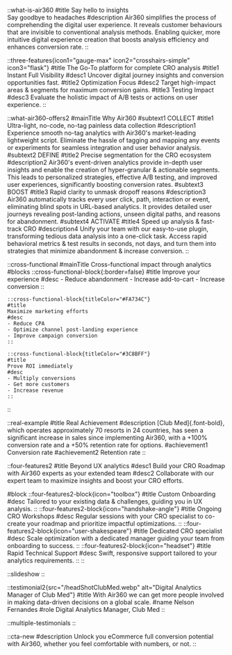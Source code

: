 ::what-is-air360
#title
Say hello to insights<br>
Say goodbye to headaches
#description
Air360 simplifies the process of comprehending the digital user experience.
It reveals customer behaviours that are invisible to conventional analysis methods. Enabling quicker, more intuitive digital experience creation that boosts analysis efficiency and enhances conversion rate.
::

::three-features{icon1="gauge-max" icon2="crosshairs-simple" icon3="flask"}
#title
The Go-To platform for complete CRO analysis
#title1
Instant Full Visibility
#desc1
Uncover digital journey insights and conversion opportunities fast.
#title2
Optimization Focus
#desc2
Target high-impact areas & segments for maximum conversion gains.
#title3
Testing Impact
#desc3
Evaluate the holistic impact of A/B tests or actions on user experience.
::

::what-air360-offers2
#mainTitle
Why Air360
#subtext1
COLLECT
#title1
Ultra-light, no-code, no-tag painless data collection
#description1
Experience smooth no-tag analytics with Air360's market-leading lightweight script. Eliminate the hassle of tagging and mapping any events or experiments for seamless integration and user behavior analysis.
#subtext2
DEFINE
#title2
Precise segmentation for the CRO ecosystem
#description2
Air360's event-driven analytics provide in-depth user insights and enable the creation of hyper-granular & actionable segments. This leads to personalized strategies, effective A/B testing, and improved user experiences, significantly boosting conversion rates.
#subtext3
BOOST
#title3
Rapid clarity to unmask dropoff reasons
#description3
Air360 automatically tracks every user click, path, interaction or event, eliminating blind spots in URL-based analytics. It provides detailed user journeys revealing post-landing actions, unseen digital paths, and reasons for abandonment.
#subtext4
ACTIVATE
#title4
Speed up analysis & fast-track CRO
#description4
Unify your team with our easy-to-use plugin, transforming tedious data analysis into a  one-click task. Access rapid behavioral metrics & test results in seconds, not days, and turn them into strategies that minimize abandonment & increase conversion.
::

::cross-functional
#mainTitle
Cross-functional impact through analytics
#blocks
    ::cross-functional-block{:border=false}
    #title
    Improve your experience
    #desc
    - Reduce abandonment
    - Increase add-to-cart
    - Increase conversion
    ::

    ::cross-functional-block{titleColor="#FA734C"}
    #title
    Maximize marketing efforts
    #desc
    - Reduce CPA
    - Optimize channel post-landing experience 
    - Improve campaign conversion
    ::

    ::cross-functional-block{titleColor="#3C8BFF"}
    #title
    Prove ROI immediately
    #desc
    - Multiply conversions
    - Get more customers
    - Increase revenue
    ::
::

::real-example
#title
Real Achievement
#description
[Club Med]{.font-bold}, which operates approximately 70 resorts in 24 countries, has seen a significant increase in sales since implementing Air360, with a +100% conversion rate and a +50% retention rate for options.
#achievement1
Conversion rate
#achievement2
Retention rate
::

::four-features2
#title 
Beyond UX analytics
#desc1
Build your CRO Roadmap with Air360 experts as your extended team
#desc2
Collaborate with our expert team to maximize insights and boost your CRO efforts.

#block
    ::four-features2-block{icon="toolbox"}
    #title
    Custom Onboarding
    #desc
    Tailored to your existing data & challenges, guiding you in UX analysis.
    ::
    ::four-features2-block{icon="handshake-angle"}
    #title
    Ongoing CRO Workshops
    #desc
    Regular sessions with your CRO specialist to co-create your roadmap and prioritize impactful optimizations.
    ::
    ::four-features2-block{icon="user-shakespeare"}
    #title
    Dedicated CRO specialist
    #desc
    Scale optimization with a dedicated manager guiding your team from onboarding to success.
    ::
    ::four-features2-block{icon="headset"}
    #title
    Rapid Technical Support
    #desc
    Swift, responsive support tailored to your analytics requirements.
    ::
::

::slideshow
::

::testimonial2{src="/headShotClubMed.webp" alt="Digital Analytics Manager of Club Med"}
#title
With Air360 we can get more people involved in making data-driven decisions on a global scale.
#name 
Nelson Fernandes
#role
Digital Analytics Manager, Club Med
::

::multiple-testimonials
::

::cta-new
#description
Unlock you eCommerce full conversion potential with Air360, whether you feel comfortable with numbers, or not.
::